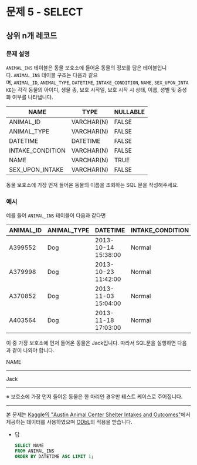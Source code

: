 # 문제 5 - SELECT

## 상위 n개 레코드

### **문제 설명**

`ANIMAL_INS` 테이블은 동물 보호소에 들어온 동물의 정보를 담은 테이블입니다. `ANIMAL_INS` 테이블 구조는 다음과 같으며, `ANIMAL_ID`, `ANIMAL_TYPE`, `DATETIME`, `INTAKE_CONDITION`, `NAME`, `SEX_UPON_INTAKE`는 각각 동물의 아이디, 생물 종, 보호 시작일, 보호 시작 시 상태, 이름, 성별 및 중성화 여부를 나타냅니다.

| NAME | TYPE | NULLABLE |
| --- | --- | --- |
| ANIMAL_ID | VARCHAR(N) | FALSE |
| ANIMAL_TYPE | VARCHAR(N) | FALSE |
| DATETIME | DATETIME | FALSE |
| INTAKE_CONDITION | VARCHAR(N) | FALSE |
| NAME | VARCHAR(N) | TRUE |
| SEX_UPON_INTAKE | VARCHAR(N) | FALSE |

동물 보호소에 가장 먼저 들어온 동물의 이름을 조회하는 SQL 문을 작성해주세요.

### 예시

예를 들어 `ANIMAL_INS` 테이블이 다음과 같다면

| ANIMAL_ID | ANIMAL_TYPE | DATETIME | INTAKE_CONDITION | NAME | SEX_UPON_INTAKE |
| --- | --- | --- | --- | --- | --- |
| A399552 | Dog | 2013-10-14 15:38:00 | Normal | Jack | Neutered Male |
| A379998 | Dog | 2013-10-23 11:42:00 | Normal | Disciple | Intact Male |
| A370852 | Dog | 2013-11-03 15:04:00 | Normal | Katie | Spayed Female |
| A403564 | Dog | 2013-11-18 17:03:00 | Normal | Anna | Spayed Female |

이 중 가장 보호소에 먼저 들어온 동물은 Jack입니다. 따라서 SQL문을 실행하면 다음과 같이 나와야 합니다.

NAME

---

Jack

---

※ 보호소에 가장 먼저 들어온 동물은 한 마리인 경우만 테스트 케이스로 주어집니다.

---

본 문제는 [Kaggle의 "Austin Animal Center Shelter Intakes and Outcomes"](https://www.kaggle.com/aaronschlegel/austin-animal-center-shelter-intakes-and-outcomes)에서 제공하는 데이터를 사용하였으며 [ODbL](https://opendatacommons.org/licenses/odbl/1.0/)의 적용을 받습니다.

- 답
    
    ```sql
    SELECT NAME 
    FROM ANIMAL_INS 
    ORDER BY DATETIME ASC LIMIT 1;
    ```